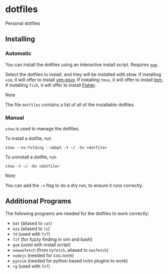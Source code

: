 # dotfiles

Personal dotfiles

## Installing

### Automatic

You can install the dotfiles using an interactive install script. Requires [`gum`](https://github.com/charmbracelet/gum).

Select the dotfiles to install, and they will be installed with stow. If installing `vim`, it will offer to install [vim-plug](https://github.com/junegunn/vim-plug). If installing `tmux`, it will offer to install [tpm](https://github.com/tmux-plugins/tpm). If installing `fish`, it will offer to install [Fisher](https://github.com/jorgebucaran/fisher).

> [!NOTE]
> The file `dotfiles` contains a list of all of the installable dotfiles.

### Manual

`stow` is used to manage the dotfiles.

To install a dotfile, run
```
stow --no-folding --adopt -t ~/ -Sv <dotfile>
```

To uninstall a dotfile, run
```
stow -t ~/ -Dv <dotfile>
```

> [!NOTE]
> You can add the `-n` flag to do a dry run, to ensure it runs correctly.

## Additional Programs

The following programs are needed for the dotfiles to work correctly:

* `bat` (aliased to `cat`)
* `eza` (aliased to `ls`)
* `fd` (used with `fzf`)
* `fzf` (for fuzzy finding in vim and bash)
* `gum` (used with install script)
* `neowofetch` (from `hyfetch`, aliased to `neofetch`)
* `nodejs` (needed for coc.nvim)
* `pynvim` (needed for python based nvim plugins to work)
* `rg` (used with `fzf`)
